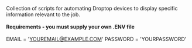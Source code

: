 Collection of scripts for automating Droptop devices to display specific information relevant to the job.
<br/>
<br/>
<b>Requirements - you must supply your own .ENV file</b>
<br/>
<br/>
EMAIL = 'YOUREMAIL@EXAMPLE.COM'
PASSWORD = 'YOURPASSWORD'
